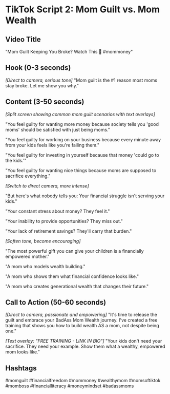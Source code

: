 # TikTok Script 2: Mom Guilt vs. Mom Wealth

## Video Title
"Mom Guilt Keeping You Broke? Watch This 🤯 #mommoney"

## Hook (0-3 seconds)
*[Direct to camera, serious tone]*
"Mom guilt is the #1 reason most moms stay broke. Let me show you why."

## Content (3-50 seconds)
*[Split screen showing common mom guilt scenarios with text overlays]*

"You feel guilty for wanting more money because society tells you 'good moms' should be satisfied with just being moms."

"You feel guilty for working on your business because every minute away from your kids feels like you're failing them."

"You feel guilty for investing in yourself because that money 'could go to the kids.'"

"You feel guilty for wanting nice things because moms are supposed to sacrifice everything."

*[Switch to direct camera, more intense]*

"But here's what nobody tells you: Your financial struggle isn't serving your kids."

"Your constant stress about money? They feel it."

"Your inability to provide opportunities? They miss out."

"Your lack of retirement savings? They'll carry that burden."

*[Soften tone, become encouraging]*

"The most powerful gift you can give your children is a financially empowered mother."

"A mom who models wealth building."

"A mom who shows them what financial confidence looks like."

"A mom who creates generational wealth that changes their future."

## Call to Action (50-60 seconds)
*[Direct to camera, passionate and empowering]*
"It's time to release the guilt and embrace your BadAss Mom Wealth journey. I've created a free training that shows you how to build wealth AS a mom, not despite being one."

*[Text overlay: "FREE TRAINING - LINK IN BIO"]*
"Your kids don't need your sacrifice. They need your example. Show them what a wealthy, empowered mom looks like."

## Hashtags
#momguilt #financialfreedom #mommoney #wealthymom #momsoftiktok #momboss #financialliteracy #moneymindset #badassmoms
